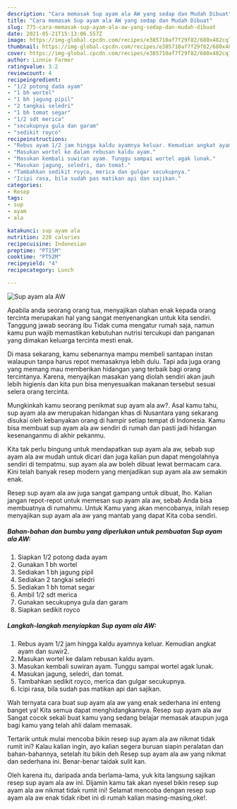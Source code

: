 ```yaml
---
description: "Cara memasak Sup ayam ala AW yang sedap dan Mudah Dibuat"
title: "Cara memasak Sup ayam ala AW yang sedap dan Mudah Dibuat"
slug: 775-cara-memasak-sup-ayam-ala-aw-yang-sedap-dan-mudah-dibuat
date: 2021-05-21T15:13:06.557Z
image: https://img-global.cpcdn.com/recipes/e385710af7f29f82/680x482cq70/sup-ayam-ala-aw-foto-resep-utama.jpg
thumbnail: https://img-global.cpcdn.com/recipes/e385710af7f29f82/680x482cq70/sup-ayam-ala-aw-foto-resep-utama.jpg
cover: https://img-global.cpcdn.com/recipes/e385710af7f29f82/680x482cq70/sup-ayam-ala-aw-foto-resep-utama.jpg
author: Linnie Farmer
ratingvalue: 3.2
reviewcount: 4
recipeingredient:
- "1/2 potong dada ayam"
- "1 bh wortel"
- "1 bh jagung pipil"
- "2 tangkai seledri"
- "1 bh tomat segar"
- "1/2 sdt merica"
- "secukupnya gula dan garam"
- "sedikit royco"
recipeinstructions:
- "Rebus ayam 1/2 jam hingga kaldu ayamnya keluar. Kemudian angkat ayam dan suwir2."
- "Masukan wortel ke dalam rebusan kaldu ayam."
- "Masukan kembali suwiran ayam. Tunggu sampai wortel agak lunak."
- "Masukan jagung, seledri, dan tomat."
- "Tambahkan sedikit royco, merica dan gulgar secukupnya."
- "Icipi rasa, bila sudah pas matikan api dan sajikan."
categories:
- Resep
tags:
- sup
- ayam
- ala

katakunci: sup ayam ala 
nutrition: 220 calories
recipecuisine: Indonesian
preptime: "PT15M"
cooktime: "PT52M"
recipeyield: "4"
recipecategory: Lunch

---
```



![Sup ayam ala AW](https://img-global.cpcdn.com/recipes/e385710af7f29f82/680x482cq70/sup-ayam-ala-aw-foto-resep-utama.jpg)

Apabila anda seorang orang tua, menyajikan olahan enak kepada orang tercinta merupakan hal yang sangat menyenangkan untuk kita sendiri. Tanggung jawab seorang ibu Tidak cuma mengatur rumah saja, namun kamu pun wajib memastikan kebutuhan nutrisi tercukupi dan panganan yang dimakan keluarga tercinta mesti enak.

Di masa  sekarang, kamu sebenarnya mampu membeli santapan instan walaupun tanpa harus repot memasaknya lebih dulu. Tapi ada juga orang yang memang mau memberikan hidangan yang terbaik bagi orang tercintanya. Karena, menyajikan masakan yang diolah sendiri akan jauh lebih higienis dan kita pun bisa menyesuaikan makanan tersebut sesuai selera orang tercinta. 



Mungkinkah kamu seorang penikmat sup ayam ala aw?. Asal kamu tahu, sup ayam ala aw merupakan hidangan khas di Nusantara yang sekarang disukai oleh kebanyakan orang di hampir setiap tempat di Indonesia. Kamu bisa membuat sup ayam ala aw sendiri di rumah dan pasti jadi hidangan kesenanganmu di akhir pekanmu.

Kita tak perlu bingung untuk mendapatkan sup ayam ala aw, sebab sup ayam ala aw mudah untuk dicari dan juga kalian pun dapat mengolahnya sendiri di tempatmu. sup ayam ala aw boleh dibuat lewat bermacam cara. Kini telah banyak resep modern yang menjadikan sup ayam ala aw semakin enak.

Resep sup ayam ala aw juga sangat gampang untuk dibuat, lho. Kalian jangan repot-repot untuk memesan sup ayam ala aw, sebab Anda bisa membuatnya di rumahmu. Untuk Kamu yang akan mencobanya, inilah resep menyajikan sup ayam ala aw yang mantab yang dapat Kita coba sendiri.

<!--inarticleads1-->

##### Bahan-bahan dan bumbu yang diperlukan untuk pembuatan Sup ayam ala AW:

1. Siapkan 1/2 potong dada ayam
1. Gunakan 1 bh wortel
1. Sediakan 1 bh jagung pipil
1. Sediakan 2 tangkai seledri
1. Sediakan 1 bh tomat segar
1. Ambil 1/2 sdt merica
1. Gunakan secukupnya gula dan garam
1. Siapkan sedikit royco




<!--inarticleads2-->

##### Langkah-langkah menyiapkan Sup ayam ala AW:

1. Rebus ayam 1/2 jam hingga kaldu ayamnya keluar. Kemudian angkat ayam dan suwir2.
1. Masukan wortel ke dalam rebusan kaldu ayam.
1. Masukan kembali suwiran ayam. Tunggu sampai wortel agak lunak.
1. Masukan jagung, seledri, dan tomat.
1. Tambahkan sedikit royco, merica dan gulgar secukupnya.
1. Icipi rasa, bila sudah pas matikan api dan sajikan.




Wah ternyata cara buat sup ayam ala aw yang enak sederhana ini enteng banget ya! Kita semua dapat menghidangkannya. Resep sup ayam ala aw Sangat cocok sekali buat kamu yang sedang belajar memasak ataupun juga bagi kamu yang telah ahli dalam memasak.

Tertarik untuk mulai mencoba bikin resep sup ayam ala aw nikmat tidak rumit ini? Kalau kalian ingin, ayo kalian segera buruan siapin peralatan dan bahan-bahannya, setelah itu bikin deh Resep sup ayam ala aw yang nikmat dan sederhana ini. Benar-benar taidak sulit kan. 

Oleh karena itu, daripada anda berlama-lama, yuk kita langsung sajikan resep sup ayam ala aw ini. Dijamin kamu tak akan nyesel bikin resep sup ayam ala aw nikmat tidak rumit ini! Selamat mencoba dengan resep sup ayam ala aw enak tidak ribet ini di rumah kalian masing-masing,oke!.

